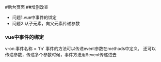 #后台页面
##增删改查
- 问题1.vue中事件的绑定
- 问题2.从子元素，向父元素传递参数 

### vue中事件的绑定
v-on:事件名称 = 'fn'
事件的方法可以传递event参数在methods中定义，
还可以传递参数，传递多个参数时候，事件方法用$event传递进去

